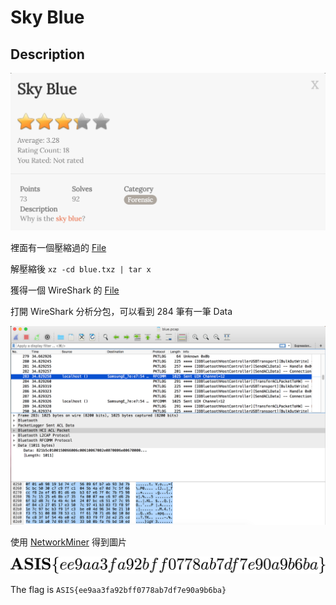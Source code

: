 # Sky Blue

## Description

![img_SkyBlue_1](img/img_SkyBlue_1.png)

裡面有一個壓縮過的 [File](blue.txz)

解壓縮後 `xz -cd blue.txz | tar x`

獲得一個 WireShark 的 [File](blue/blue.pcap)

打開 WireShark 分析分包，可以看到 284 筆有一筆 Data

![img_SkyBlue_2](img/img_SkyBlue_2.png)

使用 [NetworkMiner](http://www.netresec.com/?page=NetworkMiner) 得到圖片

![img_SkyBlue_3](img/img_SkyBlue_3.png)

The flag is `ASIS{ee9aa3fa92bff0778ab7df7e90a9b6ba}`
